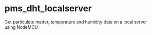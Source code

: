 # pms_dht_localserver
Get particulate matter, temperature and humidity data on a local server using NodeMCU
